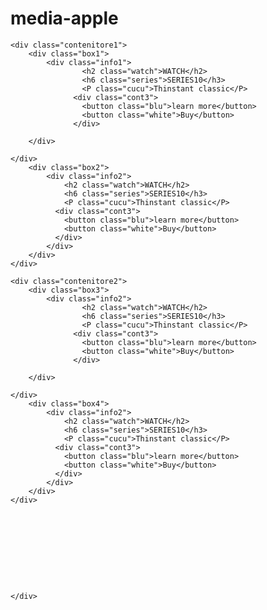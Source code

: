 # media-apple

<!DOCTYPE html>
<html lang="en">
<head>
    <meta charset="UTF-8">
    <meta name="viewport" content="width=device-width, initial-scale=1.0">
    <title>Document</title>
   


</head>
<style>
  
.contenitore1{
   
    width: 100%;
    height:300px;
    display: flex;
    gap: 1px;
   
  
}
.box1{
    
    width: 100%;
    height: 100%;
    flex: 1;
    display: flex;
   
    justify-content: center;
    background-image: url(https://www.apple.com/it/apple-watch-series-10/images/overview/media-card/highlights_health__vrbvtcmuh72y_medium_2x.jpg);
    background-position: center;
       background-repeat: no-repeat;
       background-size: cover;
       font-family: Arial, Helvetica, sans-serif;
       
    

}

.box2{
    
    width: 100%;
    height: 100%;
    flex: 1;
    display: flex;
    background-image: url(https://www.apple.com/v/ipad-pro/ar/images/overview/hero/hero_endframe__sg50vzdd6sqm_large_2x.jpg);
       background-position: center;
       background-repeat: no-repeat;
       background-size: cover;
       justify-content: center;
    

    
}
.contenitore2{
  
    width: 100%;
    height: 300px;
    display: flex;
    margin-top: 1px;
    gap: 1px;

   
}

.box3{
    
    width: 100%;
    height: 100%;
    flex: 1;
    display: flex;
   justify-content: center;
 background-image: url(https://www.apple.com/v/macbook-pro/ao/images/overview/welcome/welcome_hero_endframe__c61x1mv7kgqe_medium_2x.jpg);
 background-position: center;
       background-repeat: no-repeat;
       background-size: cover;
       justify-content: center;
       
       
       
}

.box4{
    
    width: 100%;
    height: 100%;
    flex: 1;
    display: flex;
    justify-content: end;
    background-image: url(https://www.apple.com/v/home/cb/images/promos/airpods-pro-2/promo_airpods_pro_2_avail__vkitqi3okwie_large.jpg);
    background-position: center;
       background-repeat: no-repeat;
       background-size: cover;
       justify-content: center;
       align-items: end;

}

.info1{
     
    margin-top: -10px;
    
    
   
    
}


    
    
    
   
    


.info2{
    color: white;
    margin-top: -15px;
    
    
   
    
}








.watch{
    
    justify-content: center;
    display: flex;
    height: auto;

}

.series{
 
    justify-content: center;
    display: flex;
    height: auto;
    margin-top:-20px;
    



}

.cucu{
  
    justify-content: center;
    display: flex;
    margin-top:-25px;
    


}

.cont3{
   
    width: 160px;
   display: flex;
   justify-content: center;
  justify-content: space-evenly;
   align-items: center;
   margin-top: -10px;

}



.blu{
    width: 74px;
    height: 20px;
    background-color: #007aff ;
    border: none;
    border-radius: 99999px;
    cursor: pointer;
    display: flex;
    justify-content: center;
    align-items: center;
    color: rgb(255, 255, 255);
    font-size: 10px;
}


.white{
    width: 40px;
    height: 25px;
    border-color:#007aff  ;
    background-color: rgb(255, 255, 255);
    border-radius: 99999px;
    cursor: pointer;
    display: flex;
    justify-content: center;
    align-items: center;
    color:#007aff ;
    font-size: 10px;
    

}




@media only screen and (max-width:380px){
    .contenitore1{ flex-direction: column;
                   flex-wrap: wrap;
                   

    }
    .box1 h2, .box2 h2 , .box3 h2, .box4 h2 { 
        font-size: 14px; 
       
    
}

}


@media only screen and (max-width:380px){
    .contenitore2{ flex-direction: column;
                   flex-wrap: wrap;
                   

    }
    .box1 h6, .box2 h6 , .box3 h6, .box4 h6 { 
        font-size: 8px; 
        margin-top: -7px;

}
}


@media only screen and (max-width:380px){
    .contenitore2{ flex-direction: column;
                   flex-wrap: wrap;
                   

    }
    .box1 p, .box2 p , .box3 p, .box4 p { 
        font-size: 10px; 
        margin-top: -17px;

}
}




</style>
<body>
   
    <div class="contenitore1">
        <div class="box1">
            <div class="info1">
                    <h2 class="watch">WATCH</h2>
                    <h6 class="series">SERIES10</h3>
                    <P class="cucu">Thinstant classic</P>
                  <div class="cont3">
                    <button class="blu">learn more</button>
                    <button class="white">Buy</button>
                  </div>
                  
        </div>
        
    </div>
        <div class="box2">
            <div class="info2">
                <h2 class="watch">WATCH</h2>
                <h6 class="series">SERIES10</h3>
                <P class="cucu">Thinstant classic</P>
              <div class="cont3">
                <button class="blu">learn more</button>
                <button class="white">Buy</button>
              </div>
            </div>
        </div>
    </div>

    <div class="contenitore2">
        <div class="box3">
            <div class="info2">
                    <h2 class="watch">WATCH</h2>
                    <h6 class="series">SERIES10</h3>
                    <P class="cucu">Thinstant classic</P>
                  <div class="cont3">
                    <button class="blu">learn more</button>
                    <button class="white">Buy</button>
                  </div>
                  
        </div>
        
    </div>
        <div class="box4">
            <div class="info2">
                <h2 class="watch">WATCH</h2>
                <h6 class="series">SERIES10</h3>
                <P class="cucu">Thinstant classic</P>
              <div class="cont3">
                <button class="blu">learn more</button>
                <button class="white">Buy</button>
              </div>
            </div>
        </div>
    </div>


        
        
   

    



    </div>

    
</body>
</html>
